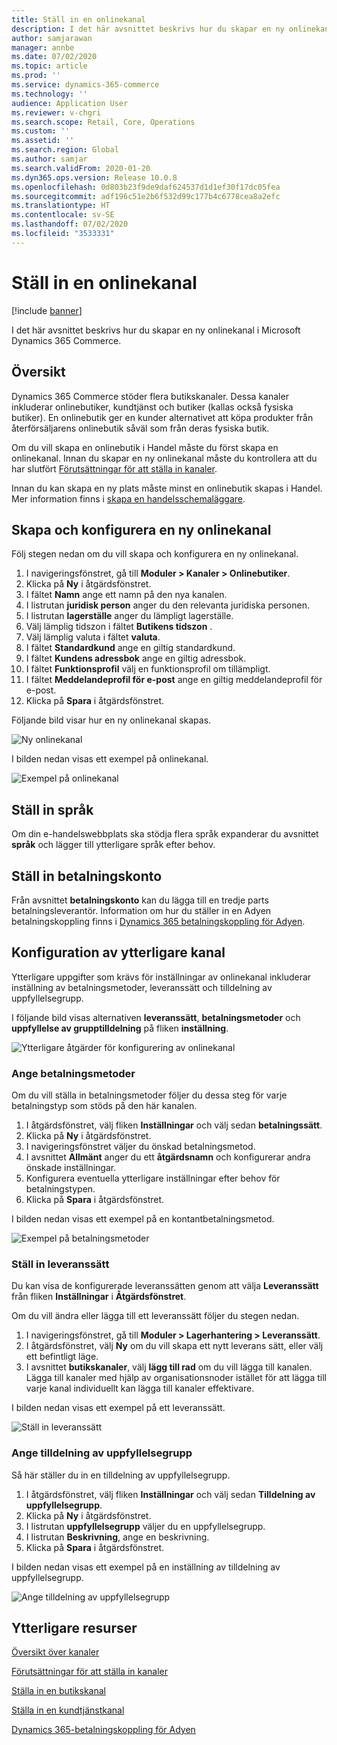 ```yaml
---
title: Ställ in en onlinekanal
description: I det här avsnittet beskrivs hur du skapar en ny onlinekanal i Microsoft Dynamics 365 Commerce.
author: samjarawan
manager: annbe
ms.date: 07/02/2020
ms.topic: article
ms.prod: ''
ms.service: dynamics-365-commerce
ms.technology: ''
audience: Application User
ms.reviewer: v-chgri
ms.search.scope: Retail, Core, Operations
ms.custom: ''
ms.assetid: ''
ms.search.region: Global
ms.author: samjar
ms.search.validFrom: 2020-01-20
ms.dyn365.ops.version: Release 10.0.8
ms.openlocfilehash: 0d803b23f9de9daf624537d1d1ef30f17dc05fea
ms.sourcegitcommit: adf196c51e2b6f532d99c177b4c6778cea8a2efc
ms.translationtype: HT
ms.contentlocale: sv-SE
ms.lasthandoff: 07/02/2020
ms.locfileid: "3533331"
---
```

# <a name="set-up-an-online-channel"></a>Ställ in en onlinekanal


[!include [banner](includes/banner.md)]

I det här avsnittet beskrivs hur du skapar en ny onlinekanal i Microsoft Dynamics 365 Commerce.

## <a name="overview"></a>Översikt

Dynamics 365 Commerce stöder flera butikskanaler. Dessa kanaler inkluderar onlinebutiker, kundtjänst och butiker (kallas också fysiska butiker). En onlinebutik ger en kunder alternativet att köpa produkter från återförsäljarens onlinebutik såväl som från deras fysiska butik.

Om du vill skapa en onlinebutik i Handel måste du först skapa en onlinekanal. Innan du skapar en ny onlinekanal måste du kontrollera att du har slutfört [Förutsättningar för att ställa in kanaler](channels-prerequisites.md).

Innan du kan skapa en ny plats måste minst en onlinebutik skapas i Handel. Mer information finns i [skapa en handelsschemaläggare](create-ecommerce-site.md).

## <a name="create-and-configure-a-new-online-channel"></a>Skapa och konfigurera en ny onlinekanal

Följ stegen nedan om du vill skapa och konfigurera en ny onlinekanal.

1. I navigeringsfönstret, gå till **Moduler \> Kanaler \> Onlinebutiker**.
1. Klicka på **Ny** i åtgärdsfönstret.
1. I fältet **Namn** ange ett namn på den nya kanalen.
1. I listrutan **juridisk person** anger du den relevanta juridiska personen.
1. I listrutan **lagerställe** anger du lämpligt lagerställe.
1. Välj lämplig tidszon i fältet **Butikens tidszon** .
1. Välj lämplig valuta i fältet **valuta**.
1. I fältet **Standardkund** ange en giltig standardkund.
1. I fältet **Kundens adressbok** ange en giltig adressbok.
1. I fältet **Funktionsprofil** välj en funktionsprofil om tillämpligt.
1. I fältet **Meddelandeprofil för e-post** ange en giltig meddelandeprofil för e-post.
1. Klicka på **Spara** i åtgärdsfönstret.

Följande bild visar hur en ny onlinekanal skapas.

![Ny onlinekanal](media/channel-setup-online-1.png)

I bilden nedan visas ett exempel på onlinekanal.

![Exempel på onlinekanal](media/channel-setup-online-2.png)

## <a name="set-up-languages"></a>Ställ in språk

Om din e-handelswebbplats ska stödja flera språk expanderar du avsnittet **språk** och lägger till ytterligare språk efter behov.

## <a name="set-up-payment-account"></a>Ställ in betalningskonto

Från avsnittet **betalningskonto** kan du lägga till en tredje parts betalningsleverantör. Information om hur du ställer in en Adyen betalningskoppling finns i [Dynamics 365 betalningskoppling för Adyen](../retail/dev-itpro/adyen-connector.md).

## <a name="additional-channel-set-up"></a>Konfiguration av ytterligare kanal

Ytterligare uppgifter som krävs för inställningar av onlinekanal inkluderar inställning av betalningsmetoder, leveranssätt och tilldelning av uppfyllelsegrupp.

I följande bild visas alternativen **leveranssätt**, **betalningsmetoder** och **uppfyllelse av grupptilldelning** på fliken **inställning**.

![Ytterligare åtgärder för konfigurering av onlinekanal](media/channel-setup-online-3.png)

### <a name="set-up-payment-methods"></a>Ange betalningsmetoder

Om du vill ställa in betalningsmetoder följer du dessa steg för varje betalningstyp som stöds på den här kanalen.

1. I åtgärdsfönstret, välj fliken **Inställningar** och välj sedan **betalningssätt**.
1. Klicka på **Ny** i åtgärdsfönstret.
1. I navigeringsfönstret väljer du önskad betalningsmetod.
1. I avsnittet **Allmänt** anger du ett **åtgärdsnamn** och konfigurerar andra önskade inställningar.
1. Konfigurera eventuella ytterligare inställningar efter behov för betalningstypen.
1. Klicka på **Spara** i åtgärdsfönstret.

I bilden nedan visas ett exempel på en kontantbetalningsmetod.

![Exempel på betalningsmetoder](media/channel-setup-retail-5.png)

### <a name="set-up-modes-of-delivery"></a>Ställ in leveranssätt

Du kan visa de konfigurerade leveranssätten genom att välja **Leveranssätt** från fliken **Inställningar** i **Åtgärdsfönstret**.  

Om du vill ändra eller lägga till ett leveranssätt följer du stegen nedan.

1. I navigeringsfönstret, gå till **Moduler \> Lagerhantering \> Leveranssätt**.
1. I åtgärdsfönstret, välj **Ny** om du vill skapa ett nytt leverans sätt, eller välj ett befintligt läge.
1. I avsnittet **butikskanaler**, välj **lägg till rad** om du vill lägga till kanalen. Lägga till kanaler med hjälp av organisationsnoder istället för att lägga till varje kanal individuellt kan lägga till kanaler effektivare.

I bilden nedan visas ett exempel på ett leveranssätt.

![Ställ in leveranssätt](media/channel-setup-retail-7.png)

### <a name="set-up-a-fulfillment-group-assignment"></a>Ange tilldelning av uppfyllelsegrupp

Så här ställer du in en tilldelning av uppfyllelsegrupp.

1. I åtgärdsfönstret, välj fliken **Inställningar** och välj sedan **Tilldelning av uppfyllelsegrupp**.
1. Klicka på **Ny** i åtgärdsfönstret.
1. I listrutan **uppfyllelsegrupp** väljer du en uppfyllelsegrupp.
1. I listrutan **Beskrivning**, ange en beskrivning.
1. Klicka på **Spara** i åtgärdsfönstret.

I bilden nedan visas ett exempel på en inställning av tilldelning av uppfyllelsegrupp.

![Ange tilldelning av uppfyllelsegrupp](media/channel-setup-retail-9.png)

## <a name="additional-resources"></a>Ytterligare resurser

[Översikt över kanaler](channels-overview.md)

[Förutsättningar för att ställa in kanaler](channels-prerequisites.md)

[Ställa in en butikskanal](channel-setup-retail.md)

[Ställa in en kundtjänstkanal](channel-setup-callcenter.md)

[Dynamics 365-betalningskoppling för Adyen](../retail/dev-itpro/adyen-connector.md)
